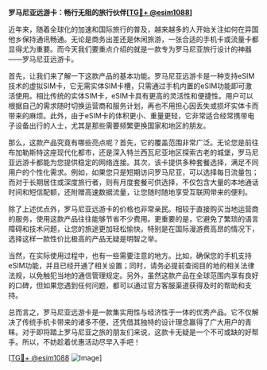 **罗马尼亚远游卡：畅行无阻的旅行伙伴[[TG💪+ @esim1088](https://t.me/s/esim1088)]**

近年来，随着全球化的加速和国际旅行的普及，越来越多的人开始关注如何在异国他乡保持通讯畅通。无论是商务出差还是休闲旅游，一张合适的手机卡或流量卡都显得尤为重要。而今天我们要重点介绍的就是一款专为罗马尼亚旅行设计的神器——罗马尼亚远游卡。

首先，让我们来了解一下这款产品的基本功能。罗马尼亚远游卡是一种支持eSIM技术的虚拟SIM卡，它无需实体SIM卡槽，只需通过手机内置的eSIM功能即可激活使用。相比传统的实体SIM卡，eSIM卡具有更高的灵活性和便捷性。用户可以根据自己的需求随时切换运营商和服务计划，再也不用担心因丢失或损坏实体卡而带来的麻烦。此外，由于eSIM卡的体积更小、重量更轻，它非常适合经常携带电子设备出行的人士，尤其是那些需要频繁更换国家和地区的朋友。

那么，这款产品究竟有哪些亮点呢？首先，它的覆盖范围非常广泛。无论您是前往布加勒斯特这座现代化都市，还是深入特兰西瓦尼亚地区探索古老的城堡，罗马尼亚远游卡都能为您提供稳定的网络连接。其次，该卡提供多种套餐选择，满足不同用户的个性化需求。例如，如果您只是短期访问罗马尼亚，可以选择每日流量包；而对于长期居住或深度旅行者，则有月度套餐可供选择，不仅包含大量的本地通话时间和短信配额，还附赠高速数据流量，让您随时随地享受互联网带来的便利。

除了上述优点外，罗马尼亚远游卡的价格也非常亲民。相较于直接购买当地运营商的服务，使用这款产品往往能够节省不少费用。更重要的是，它避免了繁琐的语言障碍和技术问题，让您的旅途更加轻松愉快。特别是在国际漫游费高昂的情况下，选择这样一款性价比极高的产品无疑是明智之举。

当然，在实际使用过程中，也有一些需要注意的地方。比如，确保您的手机支持eSIM功能，并且已经开通了相关设置；同时，请务必提前查阅目的地的相关法律法规，以免触犯当地的通信管理规定。另外，虽然这款产品在全球范围内享有良好的口碑，但如果您遇到任何问题，都可以通过官方客服渠道获得及时的帮助和支持。

总而言之，罗马尼亚远游卡是一款集实用性与经济性于一体的优秀产品。它不仅解决了传统手机卡带来的诸多不便，还凭借其独特的设计理念赢得了广大用户的青睐。对于即将踏上罗马尼亚之旅的朋友们来说，这款卡无疑是一个不可或缺的好帮手。所以，不妨趁着优惠活动尽早入手吧！

[[TG💪+ @esim1088](https://t.me/s/esim1088) ![Image](https://i.postimg.cc/4NQfJmqS/Snipaste-2025-05-13-00-14-12.png)]